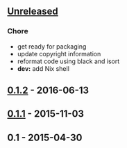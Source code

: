 <a name="unreleased"></a>
## [Unreleased]

### Chore
- get ready for packaging
- update copyright information
- reformat code using black and isort
- **dev:** add Nix shell


<a name="0.1.2"></a>
## [0.1.2] - 2016-06-13

<a name="0.1.1"></a>
## [0.1.1] - 2015-11-03

<a name="0.1"></a>
## 0.1 - 2015-04-30

[Unreleased]: https://github.com/vst/accfifo/compare/0.1.2...HEAD
[0.1.2]: https://github.com/vst/accfifo/compare/0.1.1...0.1.2
[0.1.1]: https://github.com/vst/accfifo/compare/0.1...0.1.1
